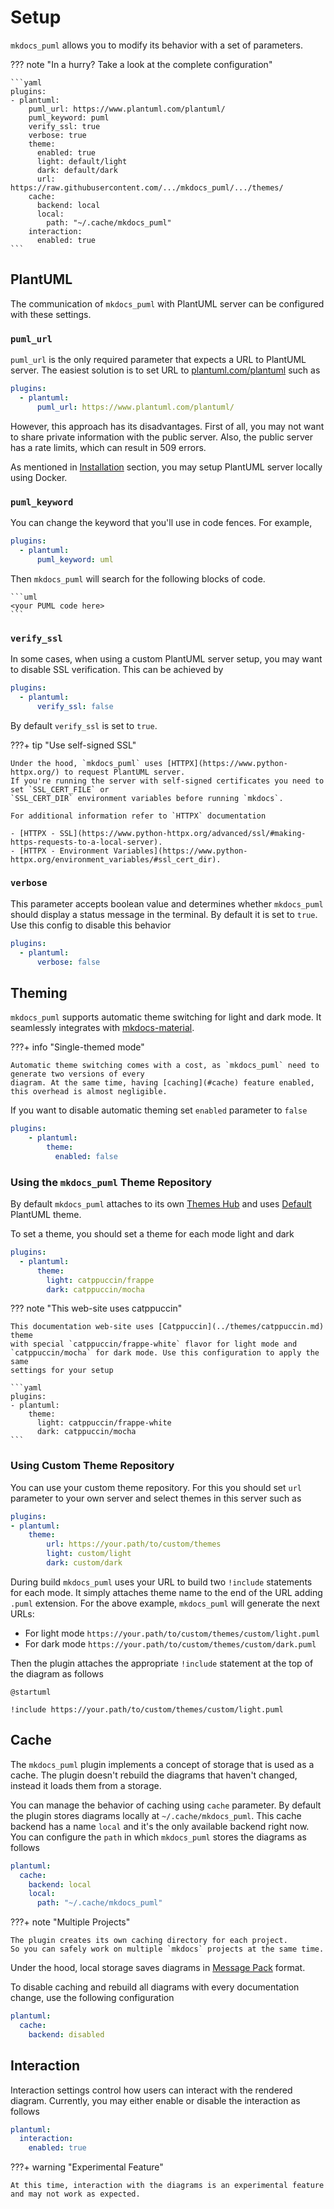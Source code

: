 # Setup

`mkdocs_puml` allows you to modify its behavior with a set of parameters.

??? note "In a hurry? Take a look at the complete configuration"

    ```yaml
    plugins:
    - plantuml:
        puml_url: https://www.plantuml.com/plantuml/
        puml_keyword: puml
        verify_ssl: true
        verbose: true
        theme:
          enabled: true
          light: default/light
          dark: default/dark
          url: https://raw.githubusercontent.com/.../mkdocs_puml/.../themes/
        cache:
          backend: local
          local:
            path: "~/.cache/mkdocs_puml"
        interaction:
          enabled: true
    ```

## PlantUML

The communication of `mkdocs_puml` with PlantUML server can be configured with these settings.

### `puml_url`

`puml_url` is the only required parameter that expects a URL to PlantUML server.
The easiest solution is to set URL to [plantuml.com/plantuml](https://www.plantuml.com/plantuml/) such as

```yaml
plugins:
  - plantuml:
      puml_url: https://www.plantuml.com/plantuml/
```

However, this approach has its disadvantages. First of all, you may not want to share private information
with the public server. Also, the public server has a rate limits, which can result in 509 errors.

As mentioned in [Installation](index.md#installation) section, you may setup PlantUML server locally
using Docker.

### `puml_keyword`

You can change the keyword that you'll use in code fences. For example,

```yaml
plugins:
  - plantuml:
      puml_keyword: uml
```

Then `mkdocs_puml` will search for the following blocks of code.

~~~
```uml
<your PUML code here>
```
~~~

### `verify_ssl`

In some cases, when using a custom PlantUML server setup, you may want to disable
SSL verification. This can be achieved by

```yaml
plugins:
  - plantuml:
      verify_ssl: false
```

By default `verify_ssl` is set to `true`.

???+ tip "Use self-signed SSL"

    Under the hood, `mkdocs_puml` uses [HTTPX](https://www.python-httpx.org/) to request PlantUML server.
    If you're running the server with self-signed certificates you need to set `SSL_CERT_FILE` or
    `SSL_CERT_DIR` environment variables before running `mkdocs`.

    For additional information refer to `HTTPX` documentation

    - [HTTPX - SSL](https://www.python-httpx.org/advanced/ssl/#making-https-requests-to-a-local-server).
    - [HTTPX - Environment Variables](https://www.python-httpx.org/environment_variables/#ssl_cert_dir).

### `verbose`

This parameter accepts boolean value and determines whether `mkdocs_puml` should display a status
message in the terminal. By default it is set to `true`. Use this config to disable this behavior

```yaml
plugins:
  - plantuml:
      verbose: false
```

## Theming <theming>

`mkdocs_puml` supports automatic theme switching for light and dark mode. It seamlessly integrates
with [mkdocs-material](https://squidfunk.github.io/mkdocs-material/).

???+ info "Single-themed mode"

    Automatic theme switching comes with a cost, as `mkdocs_puml` need to generate two versions of every
    diagram. At the same time, having [caching](#cache) feature enabled, this overhead is almost negligible.

If you want to disable automatic theming set `enabled` parameter to `false`

```yaml
plugins:
    - plantuml:
        theme:
          enabled: false
```

### Using the `mkdocs_puml` Theme Repository

By default `mkdocs_puml` attaches to its own [Themes Hub](../themes/index.md)
and uses [Default](../themes/default.md) PlantUML theme.

To set a theme, you should set a theme for each mode light and dark

```yaml
plugins:
  - plantuml:
      theme:
        light: catppuccin/frappe
        dark: catppuccin/mocha
```

??? note "This web-site uses catppuccin"

    This documentation web-site uses [Catppuccin](../themes/catppuccin.md) theme
    with special `catppuccin/frappe-white` flavor for light mode and
    `catppuccin/mocha` for dark mode. Use this configuration to apply the same
    settings for your setup

    ```yaml
    plugins:
    - plantuml:
        theme:
          light: catppuccin/frappe-white
          dark: catppuccin/mocha
    ```

### Using Custom Theme Repository

You can use your custom theme repository. For this you should set `url` parameter to your own server
and select themes in this server such as

```yaml
plugins:
- plantuml:
    theme:
        url: https://your.path/to/custom/themes
        light: custom/light
        dark: custom/dark
```

During build `mkdocs_puml` uses your URL to build two `!include` statements for each mode.
It simply attaches theme name to the end of the URL adding `.puml` extension. For the
above example, `mkdocs_puml` will generate the next URLs:

- For light mode `https://your.path/to/custom/themes/custom/light.puml`
- For dark mode `https://your.path/to/custom/themes/custom/dark.puml`

Then the plugin attaches the appropriate `!include` statement at the top of the diagram
as follows

```
@startuml

!include https://your.path/to/custom/themes/custom/light.puml
```

## Cache <cache>

The `mkdocs_puml` plugin implements a concept of storage that is used as a cache.
The plugin doesn't rebuild the diagrams that haven't changed, instead it loads
them from a storage.

You can manage the behavior of caching using `cache` parameter. By default
the plugin stores diagrams locally at `~/.cache/mkdocs_puml`. This cache
backend has a name `local` and it's the only available backend right now.
You can configure the `path` in which `mkdocs_puml` stores the diagrams
as follows

```yaml
plantuml:
  cache:
    backend: local
    local:
      path: "~/.cache/mkdocs_puml"
```

???+ note "Multiple Projects"

    The plugin creates its own caching directory for each project.
    So you can safely work on multiple `mkdocs` projects at the same time.

Under the hood, local storage saves diagrams in [Message Pack](https://msgpack.org/) format.

To disable caching and rebuild all diagrams with every documentation change, use
the following configuration

```yaml
plantuml:
  cache:
    backend: disabled
```

## Interaction

Interaction settings control how users can interact with the rendered diagram.
Currently, you may either enable or disable the interaction as follows

```yaml
plantuml:
  interaction:
    enabled: true
```

???+ warning "Experimental Feature"

    At this time, interaction with the diagrams is an experimental feature
    and may not work as expected.
